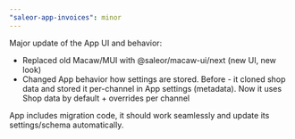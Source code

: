 ```yaml
---
"saleor-app-invoices": minor
---
```


Major update of the App UI and behavior:
- Replaced old Macaw/MUI with @saleor/macaw-ui/next (new UI, new look)
- Changed App behavior how settings are stored. Before - it cloned shop data and stored it per-channel in App settings (metadata). Now it uses Shop data by default + overrides per channel

App includes migration code, it should work seamlessly and update its settings/schema automatically.


